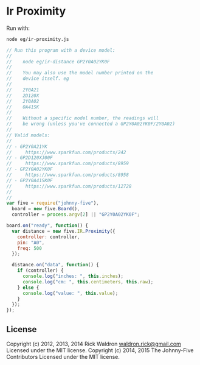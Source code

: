 <!--remove-start-->
# Ir Proximity

Run with:
```bash
node eg/ir-proximity.js
```
<!--remove-end-->

```javascript
// Run this program with a device model:
//
//    node eg/ir-distance GP2Y0A02YK0F
//
//    You may also use the model number printed on the
//    device itself. eg
//
//    2Y0A21
//    2D120X
//    2Y0A02
//    OA41SK
//
//    Without a specific model number, the readings will
//    be wrong (unless you've connected a GP2Y0A02YK0F/2Y0A02)
//
// Valid models:
//
// - GP2Y0A21YK
//     https://www.sparkfun.com/products/242
// - GP2D120XJ00F
//     https://www.sparkfun.com/products/8959
// - GP2Y0A02YK0F
//     https://www.sparkfun.com/products/8958
// - GP2Y0A41SK0F
//     https://www.sparkfun.com/products/12728
//
//
var five = require("johnny-five"),
  board = new five.Board(),
  controller = process.argv[2] || "GP2Y0A02YK0F";

board.on("ready", function() {
  var distance = new five.IR.Proximity({
    controller: controller,
    pin: "A0",
    freq: 500
  });

  distance.on("data", function() {
    if (controller) {
      console.log("inches: ", this.inches);
      console.log("cm: ", this.centimeters, this.raw);
    } else {
      console.log("value: ", this.value);
    }
  });
});

```








<!--remove-start-->
## License
Copyright (c) 2012, 2013, 2014 Rick Waldron <waldron.rick@gmail.com>
Licensed under the MIT license.
Copyright (c) 2014, 2015 The Johnny-Five Contributors
Licensed under the MIT license.
<!--remove-end-->
